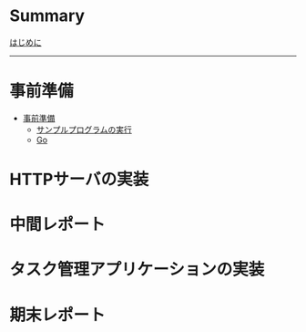 # Summary
[はじめに]()

---
# 事前準備
* [事前準備](tutorial/introduction.md)
    * [サンプルプログラムの実行](tutorial/introduction.md)
    * [Go](tutorial/golang.md)

# HTTPサーバの実装

# 中間レポート

# タスク管理アプリケーションの実装

# 期末レポート
